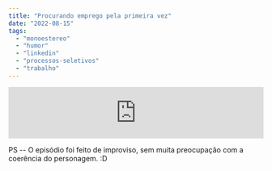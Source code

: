 ```yaml
---
title: "Procurando emprego pela primeira vez"
date: "2022-08-15"
tags: 
  - "monoestereo"
  - "humor"
  - "linkedin"
  - "processos-seletivos"
  - "trabalho"
---
```


<iframe src="https://anchor.fm/monoestereo/embed/episodes/Procurando-emprego-pela-primeira-vez-e1mgpnf" height="102px" width="100%" frameborder="0" scrolling="no"></iframe>

PS -- O episódio foi feito de improviso, sem muita preocupação com a coerência do personagem. :D
